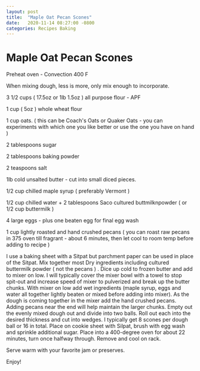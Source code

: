 ```yaml
---
layout: post
title:  "Maple Oat Pecan Scones"
date:   2020-11-14 08:27:00 -0800
categories: Recipes Baking 
---
```


# Maple Oat Pecan Scones

Preheat oven - Convection 400 F

When mixing dough, less is more, only mix enough to incorporate.

3 1/2 cups ( 17.5oz or 1lb 1.5oz ) all purpose flour - APF

1 cup ( 5oz ) whole wheat flour

1 cup oats.  ( this can be Coach's Oats or Quaker Oats - you can experiments with which one you like better or use the one you have on hand )

2 tablespoons sugar

2 tablespoons baking powder

2 teaspoons salt

1lb cold unsalted butter - cut into small diced pieces.

1/2 cup chilled maple syrup ( preferably Vermont )

1/2 cup chilled water + 2 tablespoons Saco cultured buttmilknpowder ( or 1/2 cup buttermilk )

4 large eggs - plus one beaten egg for final egg wash

1 cup lightly roasted and hand crushed pecans ( you can roast raw pecans in 375 oven till fragrant - about 6 minutes, then let cool to room temp before adding to recipe )


I use a baking sheet with a Sitpat but parchment paper can be used in place of the Sitpat. Mix together most Dry ingredients including cultured buttermilk powder ( not the pecans ) .  Dice up cold to frozen butter and add to mixer on low.  I will typically cover the mixer bowl with a towel to stop spit-out and increase speed of mixer to pulverized and break up the butter chunks.  With mixer on low add wet ingredients (maple syrup, eggs and water all together lightly beaten or mixed before adding into mixer). As the dough is coming together in the mixer add the hand crushed pecans. Adding pecans near the end will help maintain the larger chunks. Empty out the evenly mixed dough out and divide into two balls.  Roll out each into the desired thickness and cut into wedges.  I typically get 8 scones per dough ball or 16 in total.  Place on cookie sheet with Silpat, brush with egg wash and sprinkle additional sugar. Place into a 400-degree oven for about 22 minutes, turn once halfway through.  Remove and cool on rack.

Serve warm with your favorite jam or preserves.

Enjoy!

[github-pages]: https://pages.github.com/
[jekyll-gh]:   https://github.com/jekyll/jekyll
